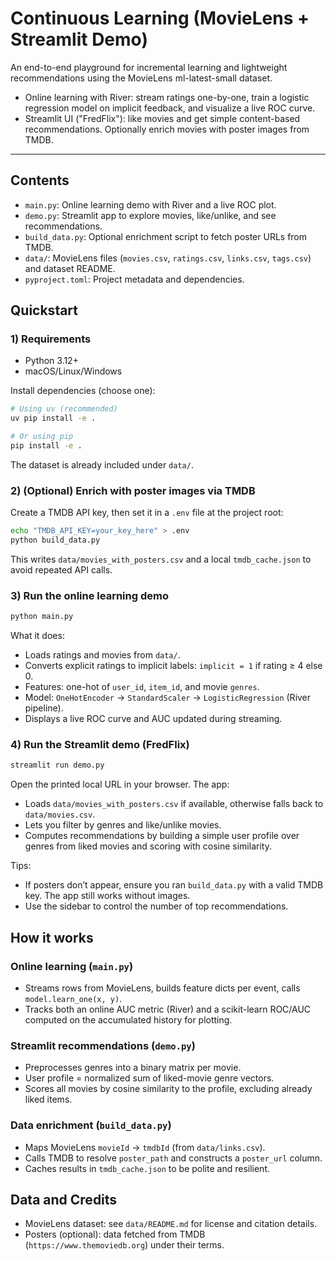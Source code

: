 # Continuous Learning (MovieLens + Streamlit Demo)

An end-to-end playground for incremental learning and lightweight recommendations using the MovieLens ml-latest-small dataset.

- Online learning with River: stream ratings one-by-one, train a logistic regression model on implicit feedback, and visualize a live ROC curve.
- Streamlit UI ("FredFlix"): like movies and get simple content-based recommendations. Optionally enrich movies with poster images from TMDB.

---

## Contents

- `main.py`: Online learning demo with River and a live ROC plot.
- `demo.py`: Streamlit app to explore movies, like/unlike, and see recommendations.
- `build_data.py`: Optional enrichment script to fetch poster URLs from TMDB.
- `data/`: MovieLens files (`movies.csv`, `ratings.csv`, `links.csv`, `tags.csv`) and dataset README.
- `pyproject.toml`: Project metadata and dependencies.

## Quickstart

### 1) Requirements

- Python 3.12+
- macOS/Linux/Windows

Install dependencies (choose one):

```bash
# Using uv (recommended)
uv pip install -e .

# Or using pip
pip install -e .
```

The dataset is already included under `data/`.

### 2) (Optional) Enrich with poster images via TMDB

Create a TMDB API key, then set it in a `.env` file at the project root:

```bash
echo "TMDB_API_KEY=your_key_here" > .env
python build_data.py
```

This writes `data/movies_with_posters.csv` and a local `tmdb_cache.json` to avoid repeated API calls.

### 3) Run the online learning demo

```bash
python main.py
```

What it does:
- Loads ratings and movies from `data/`.
- Converts explicit ratings to implicit labels: `implicit = 1` if rating ≥ 4 else 0.
- Features: one-hot of `user_id`, `item_id`, and movie `genres`.
- Model: `OneHotEncoder` → `StandardScaler` → `LogisticRegression` (River pipeline).
- Displays a live ROC curve and AUC updated during streaming.

### 4) Run the Streamlit demo (FredFlix)

```bash
streamlit run demo.py
```

Open the printed local URL in your browser. The app:
- Loads `data/movies_with_posters.csv` if available, otherwise falls back to `data/movies.csv`.
- Lets you filter by genres and like/unlike movies.
- Computes recommendations by building a simple user profile over genres from liked movies and scoring with cosine similarity.

Tips:
- If posters don’t appear, ensure you ran `build_data.py` with a valid TMDB key. The app still works without images.
- Use the sidebar to control the number of top recommendations.

## How it works

### Online learning (`main.py`)
- Streams rows from MovieLens, builds feature dicts per event, calls `model.learn_one(x, y)`.
- Tracks both an online AUC metric (River) and a scikit-learn ROC/AUC computed on the accumulated history for plotting.

### Streamlit recommendations (`demo.py`)
- Preprocesses genres into a binary matrix per movie.
- User profile = normalized sum of liked-movie genre vectors.
- Scores all movies by cosine similarity to the profile, excluding already liked items.

### Data enrichment (`build_data.py`)
- Maps MovieLens `movieId` → `tmdbId` (from `data/links.csv`).
- Calls TMDB to resolve `poster_path` and constructs a `poster_url` column.
- Caches results in `tmdb_cache.json` to be polite and resilient.

## Data and Credits

- MovieLens dataset: see `data/README.md` for license and citation details.
- Posters (optional): data fetched from TMDB (`https://www.themoviedb.org`) under their terms.
